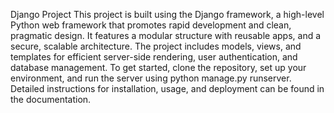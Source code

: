 Django Project
This project is built using the Django framework, a high-level Python web framework that promotes rapid development and clean, pragmatic design. It features a modular structure with reusable apps, and a secure, scalable architecture. The project includes models, views, and templates for efficient server-side rendering, user authentication, and database management. To get started, clone the repository, set up your environment, and run the server using python manage.py runserver. Detailed instructions for installation, usage, and deployment can be found in the documentation.

